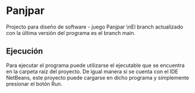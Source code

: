 # Panjpar
Projecto para diseño de software - juego Panjpar
\nEl branch actualizado con la última versión del programa es el branch main.

## Ejecución
Para ejecutar el programa puede utilizarse el ejecutable que se encuentra en la carpeta raíz del proyecto. 
De igual manera si se cuenta con el IDE NetBeans, este proyecto puede cargarse en dicho programa y simplemente presionar el botón Run.
